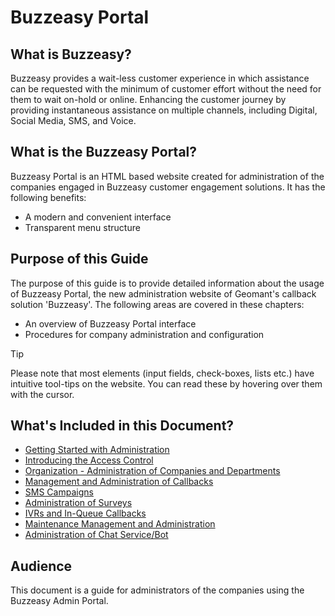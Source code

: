 # Buzzeasy Portal

## What is Buzzeasy?

Buzzeasy provides a wait-less customer experience in which assistance can be requested with the minimum of customer effort without the need for them to wait on-hold or online. Enhancing the customer journey by providing instantaneous assistance on multiple channels, including Digital, Social Media, SMS, and Voice. 

## What is the Buzzeasy Portal?

Buzzeasy Portal is an HTML based website created for administration of
the companies engaged in Buzzeasy customer engagement solutions. It has
the following benefits:

-   A modern and convenient interface
-   Transparent menu structure

## Purpose of this Guide

The purpose of this guide is to provide detailed information about the
usage of Buzzeasy Portal, the new administration website of Geomant's
callback solution 'Buzzeasy'. The following areas are covered in these
chapters:

- An overview of Buzzeasy Portal interface
- Procedures for company administration and configuration  


> [!TIP]
> Please note that most elements (input fields, check-boxes, lists etc.) have intuitive tool-tips on the website. You can read these by hovering over them with the cursor.

## What's Included in this Document?

- [Getting Started with
  Administration](Getting_Started_with_Administration.md)
- [Introducing the Access Control](Introducing_the_Access_Control.md)
- [Organization - Administration of Companies and Departments](Organization_-_Administration_of_Companies_and_Departments.md)
- [Management and Administration of Callbacks](Management_and_Administration_of_Callbacks.md "Management and Administration of Callbacks")
-   [SMS Campaigns](SMS_Campaigns.md "SMS Campaigns")
-   [Administration of
    Surveys](Administration_of_Surveys.md "Administration of Surveys")
-   [IVRs and In-Queue
    Callbacks](IVRs_and_In-Queue_Callbacks.md "IVRs and In-Queue Callbacks")
-   [Maintenance Management and
    Administration](Maintenance_Management_and_Administration.md "Maintenance Management and Administration")
-   [Administration of Chat Service/Bot](Administration_of_Chat_Service_Bot.md "Administration of Chat Service/Bot")

## Audience

This document is a guide for administrators of the companies using the
Buzzeasy Admin Portal.